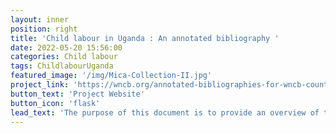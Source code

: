 ```yaml
---
layout: inner
position: right
title: 'Child labour in Uganda : An annotated bibliography '
date: 2022-05-20 15:56:00
categories: Child labour
tags: ChildlabourUganda
featured_image: '/img/Mica-Collection-II.jpg'
project_link: 'https://wncb.org/annotated-bibliographies-for-wncb-countries/'
button_text: 'Project Website'
button_icon: 'flask'
lead_text: 'The purpose of this document is to provide an overview of the child labour situation in Uganda ﻿' 
---
```

